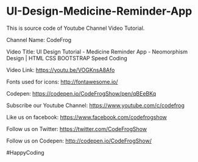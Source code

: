 # UI-Design-Medicine-Reminder-App

This is source code of Youtube Channel Video Tutorial.

Channel Name: CodeFrog

Video Title: UI Design Tutorial -  Medicine Reminder App - Neomorphism Design | HTML CSS BOOTSTRAP Speed Coding

Video Link: https://youtu.be/VOGKnsA8Afo

Fonts used for icons: http://fontawesome.io/

Codepen: https://codepen.io/CodeFrogShow/pen/qBEeBKq

Subscribe our Youtube Channel: https://www.youtube.com/c/codefrog

Like us on facebook: https://www.facebook.com/codefrogshow

Follow us on Twitter: https://twitter.com/CodeFrogShow

Follow us on Codepen: http://codepen.io/CodeFrogShow/

#HappyCoding
